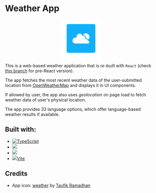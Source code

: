 <!-- @format -->

# Weather App

<p align="center"><img src="src/icons/mstile-70x70.png" /></p>

This is a web-based weather application that is _re-built_ with `React` (check [this branch](https://github.com/yethranayeh/weather-app/tree/70de5e056b45aba0d308915b6c9a3cd5f451417f) for pre-React version).

The app fetches the most recent weather data of the user-submitted location from [OpenWeatherMap](https://openweathermap.org) and displays it in UI components.

If allowed by user, the app also uses _geolocation_ on page load to fetch weather data of user's physical location.

The app provides 33 language options, which offer language-based weather results if available.

## Built with:

- [![TypeScript](https://img.shields.io/badge/TypeScript-007ACC?style=for-the-badge&logo=typescript&logoColor=white)](https://typescriptlang.org)
- <a href="https://reactjs.org/"><img height="32" src="https://img.shields.io/badge/React-20232A?style=for-the-badge&logo=react&logoColor=61DAFB" /></a>
- <a href="https://styled-components.com/"><img height="32" src="https://img.shields.io/badge/styled--components-DB7093?style=for-the-badge&logo=styled-components&logoColor=white" /></a>
- <a href="https://vitejs.dev/"><img height="32" src="https://vitejs.dev/logo.svg" />Vite</a>

## Credits

- App icon: [weather](https://thenounproject.com/icon/weather-3773550/) by [Taufik Ramadhan](https://thenounproject.com/taufikr290/)
